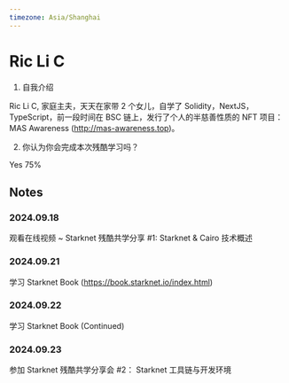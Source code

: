 ```yaml
---
timezone: Asia/Shanghai
---
```


# Ric Li C

1. 自我介绍

Ric Li C, 家庭主夫，天天在家带 2 个女儿，自学了 Solidity，NextJS，TypeScript，前一段时间在 BSC 链上，发行了个人的半慈善性质的 NFT 项目：MAS Awareness (http://mas-awareness.top)。

2. 你认为你会完成本次残酷学习吗？

Yes 75%

## Notes

<!-- Content_START -->

### 2024.09.18

观看在线视频 ~ Starknet 残酷共学分享 #1: Starknet & Cairo 技术概述

### 2024.09.21

学习 Starknet Book (https://book.starknet.io/index.html)

### 2024.09.22

学习 Starknet Book (Continued)

### 2024.09.23

参加 Starknet 残酷共学分享会 #2： Starknet 工具链与开发环境

<!-- Content_END -->
